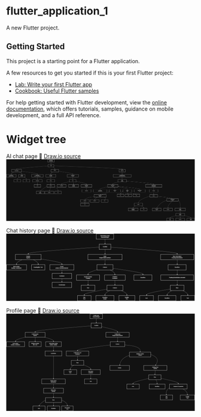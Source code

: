 # flutter_application_1

A new Flutter project.

## Getting Started

This project is a starting point for a Flutter application.

A few resources to get you started if this is your first Flutter project:

- [Lab: Write your first Flutter app](https://docs.flutter.dev/get-started/codelab)
- [Cookbook: Useful Flutter samples](https://docs.flutter.dev/cookbook)

For help getting started with Flutter development, view the
[online documentation](https://docs.flutter.dev/), which offers tutorials,
samples, guidance on mobile development, and a full API reference.

# Widget tree

AI chat page
📂 [Draw.io source](./documents/widgets/sources/ai-chat-page-widget-tree.drawio)
![AI Chat Page](./documents/widgets/images/ai-chat-page-widget-tree.png)

Chat history page
📂 [Draw.io source](./documents/widgets/sources/chat-history-page-widget-tree.drawio)
![Chat History](./documents/widgets/images/chat-history-page-widget-tree.png)

Profile page
📂 [Draw.io source](./documents/widgets/sources/profile-page-widget-tree.drawio)
![Profile Page](./documents/widgets/images/profile-page-widget-tree.png)
